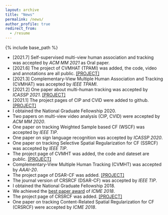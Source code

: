 ```yaml
---
layout: archive
title: "News"
permalink: /news/
author_profile: true
redirect_from:
  - /resume
---
```


{% include base_path %}
* [2021.7] Self-supervised multi-view human association and tracking was accepted by _ACM MM 2021_ as Oral paper.
* [2021.6] The project of CVMHAT (TPAMI) was added, the code, video and annotations are all public. [[PROJECT]](https://github.com/RuizeHan/CVMHAT)
* [2021.3] Complementary-View Multiple Human Association and Tracking (CVMHAT) was accepted by _IEEE TPAMI_.
* [2021.2] One paper about multi-human tracking was accepted by _ICASSP 2021_. [[PROJECT]](https://github.com/github19970909/NSMHT)
* [2021.1] The project pages of CIP and CVID were added to github. [[PROJECT]](https://github.com/RuizeHan)
* I obtained the National Graduate Fellowship 2020.
* Two papers on multi-view video analysis (CIP, CVID) were accepted by _ACM MM 2020_.
* One paper on tracking Weighted Sample based CF (WSCF) was accepted by _IEEE TIP_.
* One paper on sign language recognition was accepted by _ICASSP 2020_.
* One paper on tracking Selective Spatial Regularization for CF (SSRCF) was accepted by _IEEE TIP_.
* The project page of CVMHT was added, the code and dateset are public. [[PROJECT]](https://github.com/RuizeHan/CVMHT)
* Complementary-View Multiple Human Tracking (CVMHT) was accepted by _AAAI-20_.
* The project page of DSAR-CF was added. [[PROJECT]](https://github.com/RuizeHan/DSAR-CF)
* The journal version of CRSRCF (DSAR-CF) was accepted by _IEEE TIP_.
* I obtained the National Graduate Fellowship 2018.
* We achieved the [best paper award](http://www.icme2018.org/conf_awards) of _ICME 2018_.
* The project page of CRSRCF was added. [[PROJECT]](https://github.com/RuizeHan/CRSRCF)
* One paper on tracking Content-Related Spatial Regularization for CF (CRSRCF) were accepted by _ICME 2018_.




